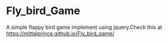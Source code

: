 # Fly_bird_Game
A simple flappy bird game implement using jquery.Check this at https://mittalprince.github.io/Fly_bird_game/
